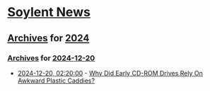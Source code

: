 # [Soylent News](../../../README.md)

## [Archives](../../index.md) for [2024](../index.md)

### [Archives](../../index.md) for [2024-12-20](index.md)

* [2024-12-20, 02:20:00](https://soylentnews.org/article.pl?sid=24/12/19/1641239&from=rss) - [Why Did Early CD-ROM Drives Rely On Awkward Plastic Caddies?](https://soylentnews.org/article.pl?sid=24/12/19/1641239&from=rss)
